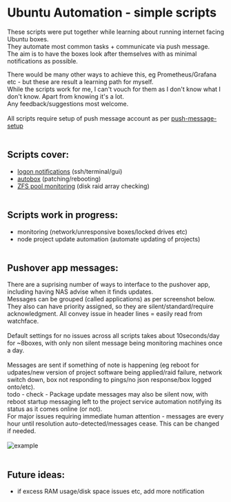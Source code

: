 # Ubuntu Automation - simple scripts<br>
These scripts were put together while learning about running internet facing Ubuntu boxes.<br>
They automate most common tasks + communicate via push message.<br>
The aim is to have the boxes look after themselves with as minimal notifications as possible.<br>

There would be many other ways to achieve this, eg Prometheus/Grafana etc - but these are result a learning path for myself.<br>
While the scripts work for me, I can't vouch for them as I don't know what I don't know. Apart from knowing it's a lot.<br>
Any feedback/suggestions most welcome.<br><br>
All scripts require setup of push message account as per [push-message-setup](https://github.com/bnchk/UbuntuAutomation/tree/main/push-message-setup) <br><br>

## Scripts cover:<br>
* [logon notifications](https://github.com/bnchk/UbuntuAutomation/tree/main/logon-notifications) (ssh/terminal/gui)<br>
* [autobox](https://github.com/bnchk/UbuntuAutomation/tree/main/autobox) (patching/rebooting)<br>
* [ZFS pool monitoring](https://github.com/bnchk/UbuntuAutomation/tree/main/zfs-health-check) (disk raid array checking)<br><br>

## Scripts work in progress:<br>
* monitoring (network/unresponsive boxes/locked drives etc)<br>
* node project update automation (automate updating of projects)<br><br>

## Pushover app messages:<br>
There are a suprising number of ways to interface to the pushover app, including having NAS advise when it finds updates.<br>
Messages can be grouped (called applications) as per screenshot below.  They also can have priority assigned, so they are silent/standard/require acknowledgment.  All convey issue in header lines = easily read from watchface.<br><br>
Default settings for no issues across all scripts takes about 10seconds/day for ~8boxes, with only non silent message being monitoring machines once a day.<br><br>
Messages are sent if something of note is happening (eg reboot for udpates/new version of project software being applied/raid failure, network switch down, box not responding to pings/no json response/box logged onto/etc).<br>
todo - check - Package update messages may also be silent now, with reboot startup messaging left to the project service automation notifying its status as it comes online (or not).<br>
For major issues requiring immediate human attention - messages are every hour until resolution auto-detected/messages cease.  This can be changed if needed.<br><br>
![example](./assets/pushover.png) <br><br>

## Future ideas:<br>
* if excess RAM usage/disk space issues etc, add more notification<br>
